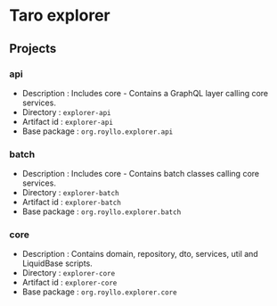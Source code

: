 # Taro explorer

## Projects

### api

- Description : Includes core - Contains a GraphQL layer calling core services.
- Directory : `explorer-api`
- Artifact id : `explorer-api`
- Base package : `org.royllo.explorer.api`

### batch

- Description : Includes core - Contains batch classes calling core services.
- Directory : `explorer-batch`
- Artifact id : `explorer-batch`
- Base package : `org.royllo.explorer.batch`

### core

- Description : Contains domain, repository, dto, services, util and LiquidBase scripts.
- Directory : `explorer-core`
- Artifact id : `explorer-core`
- Base package : `org.royllo.explorer.core`